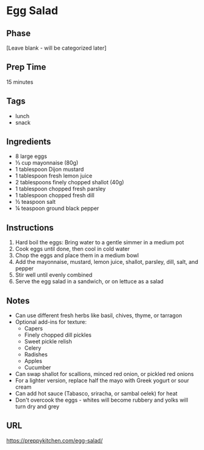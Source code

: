 # Egg Salad

## Phase
[Leave blank - will be categorized later]

## Prep Time
15 minutes

## Tags
- lunch
- snack

## Ingredients
- 8 large eggs
- ⅓ cup mayonnaise (80g)
- 1 tablespoon Dijon mustard
- 1 tablespoon fresh lemon juice
- 2 tablespoons finely chopped shallot (40g)
- 1 tablespoon chopped fresh parsley
- 1 tablespoon chopped fresh dill
- ½ teaspoon salt
- ¼ teaspoon ground black pepper

## Instructions
1. Hard boil the eggs: Bring water to a gentle simmer in a medium pot
2. Cook eggs until done, then cool in cold water
3. Chop the eggs and place them in a medium bowl
4. Add the mayonnaise, mustard, lemon juice, shallot, parsley, dill, salt, and pepper
5. Stir well until evenly combined
6. Serve the egg salad in a sandwich, or on lettuce as a salad

## Notes
- Can use different fresh herbs like basil, chives, thyme, or tarragon
- Optional add-ins for texture:
  - Capers
  - Finely chopped dill pickles
  - Sweet pickle relish
  - Celery
  - Radishes
  - Apples
  - Cucumber
- Can swap shallot for scallions, minced red onion, or pickled red onions
- For a lighter version, replace half the mayo with Greek yogurt or sour cream
- Can add hot sauce (Tabasco, sriracha, or sambal oelek) for heat
- Don't overcook the eggs - whites will become rubbery and yolks will turn dry and grey

## URL
https://preppykitchen.com/egg-salad/

